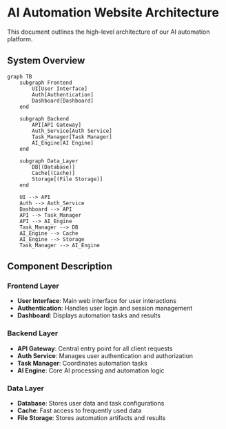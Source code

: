 # AI Automation Website Architecture

This document outlines the high-level architecture of our AI automation platform.

## System Overview

```mermaid
graph TB
    subgraph Frontend
        UI[User Interface]
        Auth[Authentication]
        Dashboard[Dashboard]
    end

    subgraph Backend
        API[API Gateway]
        Auth_Service[Auth Service]
        Task_Manager[Task Manager]
        AI_Engine[AI Engine]
    end

    subgraph Data_Layer
        DB[(Database)]
        Cache[(Cache)]
        Storage[(File Storage)]
    end

    UI --> API
    Auth --> Auth_Service
    Dashboard --> API
    API --> Task_Manager
    API --> AI_Engine
    Task_Manager --> DB
    AI_Engine --> Cache
    AI_Engine --> Storage
    Task_Manager --> AI_Engine
```

## Component Description

### Frontend Layer
- **User Interface**: Main web interface for user interactions
- **Authentication**: Handles user login and session management
- **Dashboard**: Displays automation tasks and results

### Backend Layer
- **API Gateway**: Central entry point for all client requests
- **Auth Service**: Manages user authentication and authorization
- **Task Manager**: Coordinates automation tasks
- **AI Engine**: Core AI processing and automation logic

### Data Layer
- **Database**: Stores user data and task configurations
- **Cache**: Fast access to frequently used data
- **File Storage**: Stores automation artifacts and results